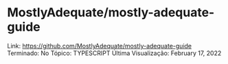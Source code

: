 # MostlyAdequate/mostly-adequate-guide

Link: https://github.com/MostlyAdequate/mostly-adequate-guide
Terminado: No
Tópico: TYPESCRIPT
Última Visualização: February 17, 2022